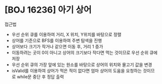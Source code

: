 # [BOJ 16236] 아기 상어

접근법

- 우선 순위 큐를 이용하여 거리, X 위치, Y위치를 바탕으로 정렬
- 상어를 기준으로 BFS를 이용하여 주변 탐색을 진행
- 상어보다 크기가 작거나 같으면 이동 후, 거리 1 증가
- 이동하려는 곳이 0이 아니고 상어의 크기보다 작다면 먹는 것이므로 우선 순위 큐에 저장
- 우선 순위 큐의 가장 앞에 있는 원소를 바탕으로 상어의 위치와 물고기 값을 변경
- isValid를 이용하여 상어가 먹은 적이 없다면 엄마 상어의 도움을 요청하는 것이므로 while문 중단 후 정답 출력